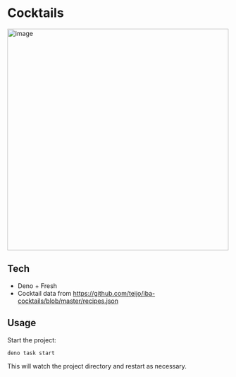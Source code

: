 # Cocktails

<img width="502" alt="image" src="https://user-images.githubusercontent.com/3415677/209856280-2d3296e6-70dc-4cdd-9f1d-6e717867e40f.png">

## Tech
* Deno + Fresh
* Cocktail data from https://github.com/teijo/iba-cocktails/blob/master/recipes.json

## Usage

Start the project:

```
deno task start
```

This will watch the project directory and restart as necessary.
